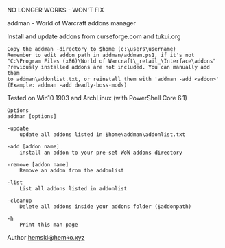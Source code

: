 NO LONGER WORKS - WON'T FIX

addman - World of Warcraft addons manager


Install and update addons from curseforge.com and tukui.org
    
    Copy the addman -directory to $home (c:\users\username)
    Remember to edit addon path in addman/addman.ps1, if it's not 
    "C:\Program Files (x86)\World of Warcraft\_retail_\Interface\addons"
    Previously installed addons are not included. You can manually add them 
    to addman\addonlist.txt, or reinstall them with 'addman -add <addon>'
    (Example: addman -add deadly-boss-mods)

Tested on Win10 1903 and ArchLinux (with PowerShell Core 6.1)
    
    Options
    addman [options]
    
    -update
        update all addons listed in $home\addman\addonlist.txt

    -add [addon name]
        install an addon to your pre-set WoW addons directory

    -remove [addon name]
        Remove an addon from the addonlist

    -list
        List all addons listed in addonlist

    -cleanup
        Delete all addons inside your addons folder ($addonpath)

    -h
        Print this man page


Author
    hemski@hemko.xyz

